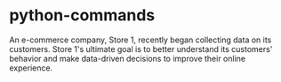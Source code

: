 # python-commands
An e-commerce company, Store 1, recently began collecting data on its customers. Store 1's ultimate goal is to better understand its customers' behavior and make data-driven decisions to improve their online experience.

